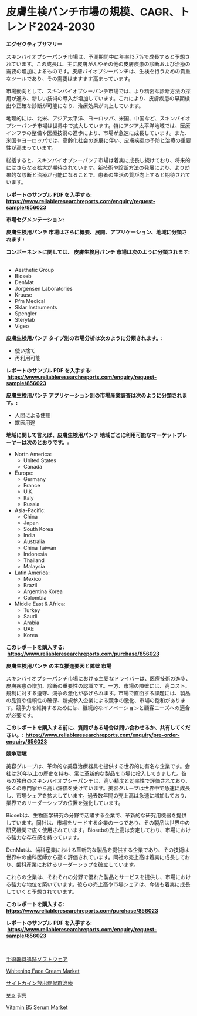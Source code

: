 <p><h1>皮膚生検パンチ市場の規模、CAGR、トレンド2024-2030</h1></p><p><strong>エグゼクティブサマリー</strong></p>
<p><p>スキンバイオプシーパンチ市場は、予測期間中に年率13.7%で成長すると予想されています。この成長は、主に皮膚がんやその他の皮膚疾患の診断および治療の需要の増加によるものです。皮膚バイオプシーパンチは、生検を行うための貴重なツールであり、その需要はますます高まっています。</p><p>市場動向として、スキンバイオプシーパンチ市場では、より精密な診断方法の採用が進み、新しい技術の導入が増加しています。これにより、皮膚疾患の早期検出や正確な診断が可能になり、治療効果が向上しています。</p><p>地理的には、北米、アジア太平洋、ヨーロッパ、米国、中国など、スキンバイオプシーパンチ市場は世界中で拡大しています。特にアジア太平洋地域では、医療インフラの整備や医療技術の進歩により、市場が急速に成長しています。また、米国やヨーロッパでは、高齢化社会の進展に伴い、皮膚疾患の予防と治療の重要性が高まっています。</p><p>総括すると、スキンバイオプシーパンチ市場は着実に成長し続けており、将来的にはさらなる拡大が期待されています。新技術や診断方法の発展により、より効果的な診断と治療が可能になることで、患者の生活の質が向上すると期待されています。</p></p>
<p><strong>レポートのサンプル PDF を入手する: <a href="https://www.reliableresearchreports.com/enquiry/request-sample/856023">https://www.reliableresearchreports.com/enquiry/request-sample/856023</a></strong></p>
<p><strong>市場セグメンテーション:</strong></p>
<p><strong> 皮膚生検用パンチ 市場はさらに概要、展開、アプリケーション、地域に分類されます :</strong></p>
<p><strong>コンポーネントに関しては、 皮膚生検用パンチ 市場は次のように分類されます: &nbsp;</strong></p>
<p><ul><li>Aesthetic Group</li><li>Bioseb</li><li>DenMat</li><li>Jorgensen Laboratories</li><li>Kruuse</li><li>Pfm Medical</li><li>Sklar Instruments</li><li>Spengler</li><li>Sterylab</li><li>Vigeo</li></ul></p>
<p><strong> 皮膚生検用パンチ タイプ別の市場分析は次のように分類されます。:</strong></p>
<p><ul><li>使い捨て</li><li>再利用可能</li></ul></p>
<p><strong>レポートのサンプル PDF を入手する: &nbsp;<a href="https://www.reliableresearchreports.com/enquiry/request-sample/856023">https://www.reliableresearchreports.com/enquiry/request-sample/856023</a></strong></p>
<p><strong> 皮膚生検用パンチ アプリケーション別の市場産業調査は次のように分類されます。:</strong></p>
<p><ul><li>人間による使用</li><li>獣医用途</li></ul></p>
<p><strong>地域に関して言えば、皮膚生検用パンチ 地域ごとに利用可能なマーケットプレーヤーは次のとおりです。:</strong></p>
<p><ul>
    <li>
        North America:
        <ul>
            <li>United States</li>
            <li>Canada</li>
        </ul>
    </li>
    <li>
        Europe:
        <ul>
            <li>Germany</li>
            <li>France</li>
            <li>U.K.</li>
            <li>Italy</li>
            <li>Russia</li>
        </ul>
    </li>
    <li>
        Asia-Pacific:
        <ul>
            <li>China</li>
            <li>Japan</li>
            <li>South Korea</li>
            <li>India</li>
            <li>Australia</li>
            <li>China Taiwan</li>
            <li>Indonesia</li>
            <li>Thailand</li>
            <li>Malaysia</li>
        </ul>
    </li>
    <li>
        Latin America:
        <ul>
            <li>Mexico</li>
            <li>Brazil</li>
            <li>Argentina Korea</li>
            <li>Colombia</li>
        </ul>
    </li>
    <li>
        Middle East & Africa:
        <ul>
            <li>Turkey</li>
            <li>Saudi</li>
            <li>Arabia</li>
            <li>UAE</li>
            <li>Korea</li>
        </ul>
    </li>
    </ul></p>
<p><strong>このレポートを購入する: &nbsp;<a href="https://www.reliableresearchreports.com/purchase/856023">https://www.reliableresearchreports.com/purchase/856023</a></strong></p>
<p><strong>皮膚生検用パンチ の主な推進要因と障壁 市場</strong></p>
<p><p>スキンバイオプシーパンチ市場における主要なドライバーは、医療技術の進歩、皮膚疾患の増加、診断の重要性の認識です。一方、市場の障壁には、高コスト、規制に対する遵守、競争の激化が挙げられます。市場で直面する課題には、製品の品質や信頼性の確保、新規参入企業による競争の激化、市場の飽和があります。競争力を維持するためには、継続的なイノベーションと顧客ニーズへの適合が必要です。</p></p>
<p><strong>このレポートを購入する前に、質問がある場合は問い合わせるか、共有してください。:&nbsp; <a href="https://www.reliableresearchreports.com/enquiry/pre-order-enquiry/856023">https://www.reliableresearchreports.com/enquiry/pre-order-enquiry/856023</a></strong></p>
<p><strong>競争環境</strong></p>
<p><p>美容グループは、革命的な美容治療器具を提供する世界的に有名な企業です。会社は20年以上の歴史を持ち、常に革新的な製品を市場に投入してきました。彼らの独自のスキンバイオプシーパンチは、高い精度と効率性で評価されており、多くの専門家から高い評価を受けています。美容グループは世界中で急速に成長し、市場シェアを拡大しています。過去数年間の売上高は急速に増加しており、業界でのリーダーシップの位置を強化しています。</p><p>Biosebは、生物医学研究の分野で活躍する企業で、革新的な研究用機器を提供しています。同社は、市場をリードする企業の一つであり、その製品は世界中の研究機関で広く使用されています。Biosebの売上高は安定しており、市場における強力な存在感を持っています。</p><p>DenMatは、歯科産業における革新的な製品を提供する企業であり、その技術は世界中の歯科医師から高く評価されています。同社の売上高は着実に成長しており、歯科産業におけるリーダーシップを確立しています。</p><p>これらの企業は、それぞれの分野で優れた製品とサービスを提供し、市場における強力な地位を築いています。彼らの売上高や市場シェアは、今後も着実に成長していくと予想されています。</p></p>
<p><strong>このレポートを購入する: &nbsp; <a href="https://www.reliableresearchreports.com/purchase/856023">https://www.reliableresearchreports.com/purchase/856023</a></strong></p>
<p><strong>レポートのサンプル PDF を入手する: &nbsp;<a href="https://www.reliableresearchreports.com/enquiry/request-sample/856023">https://www.reliableresearchreports.com/enquiry/request-sample/856023</a></strong><strong></strong></p>
<p>&nbsp;</p>
<p><p><a href="https://github.com/zjkmgcs938405/Market-Research-Report-List-1/blob/main/76142614865.md">手術器具追跡ソフトウェア</a></p><p><a href="https://github.com/pgtimber/Market-Research-Report-List-1/blob/main/whitening-face-cream-market.md">Whitening Face Cream Market</a></p><p><a href="https://github.com/mohamedbakry57/Market-Research-Report-List-3/blob/main/64512604864.md">サイトカイン放出症候群治療</a></p><p><a href="https://github.com/laholand/Market-Research-Report-List-3/blob/main/60190864373.md">보호 필름</a></p><p><a href="https://github.com/lataunyatinikmelvin59ilbd0dv/Market-Research-Report-List-1/blob/main/vitamin-b5-serum-market.md">Vitamin B5 Serum Market</a></p></p>